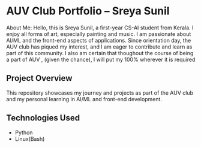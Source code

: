 # AUV Club Portfolio – Sreya Sunil

About Me: 
Hello, this is Sreya Sunil, a first-year CS-AI student from Kerala. I enjoy all forms of art, especially painting and music. I am passionate about AI/ML and the front-end aspects of applications. Since orientation day, the AUV club has piqued my interest, and I am eager to contribute and learn as part of this community. I also am certain that thoughout the course of being a part of AUV , (given the chance), I will put my 100% wherever it is required

## Project Overview
This repository showcases my journey and projects as part of the AUV club and my personal learning in AI/ML and front-end development.

## Technologies Used
- Python
- Linux(Bash)
